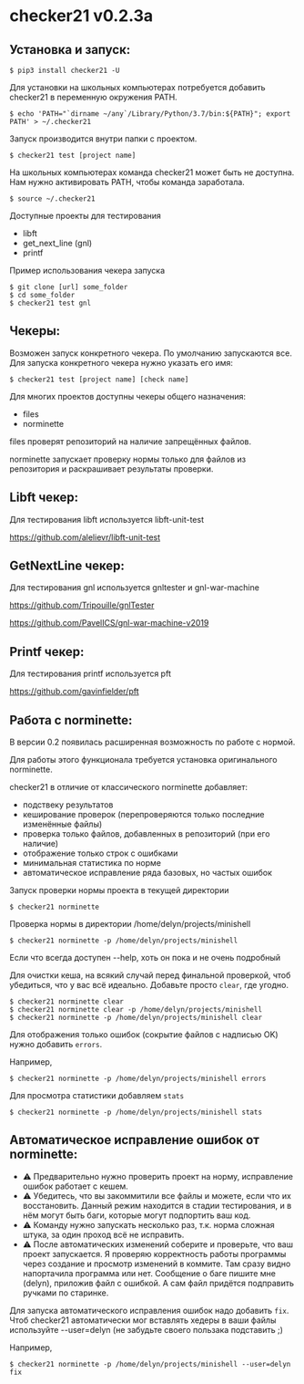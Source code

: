 # checker21 v0.2.3a

Установка и запуск:
----------------------------

    $ pip3 install checker21 -U
    
Для установки на школьных компьютерах потребуется добавить checker21 в переменную окружения PATH.
    
    $ echo 'PATH="`dirname ~/any`/Library/Python/3.7/bin:${PATH}"; export PATH' > ~/.checker21
  
    
Запуск производится внутри папки с проектом.

    $ checker21 test [project name]
    
На школьных компьютерах команда checker21 может быть не доступна.
Нам нужно активировать PATH, чтобы команда заработала.
   
    $ source ~/.checker21
  

Доступные проекты для тестирования

- libft
- get_next_line (gnl)
- printf

Пример использования чекера запуска

    $ git clone [url] some_folder
    $ cd some_folder
    $ checker21 test gnl

Чекеры:
----------------------------

Возможен запуск конкретного чекера. По умолчанию запускаются все.
Для запуска конкретного чекера нужно указать его имя:

    $ checker21 test [project name] [check name]

Для многих проектов доступны чекеры общего назначения:

- files
- norminette

files проверят репозиторий на наличие запрещённых файлов.

norminette запускает проверку нормы только для файлов из репозитория и
раскрашивает результаты проверки.

Libft чекер:
----------------------------

Для тестирования libft используется libft-unit-test

https://github.com/alelievr/libft-unit-test

GetNextLine чекер:
----------------------------

Для тестирования gnl используется gnltester и gnl-war-machine

https://github.com/Tripouille/gnlTester

https://github.com/PavelICS/gnl-war-machine-v2019

Printf чекер:
----------------------------
Для тестирования printf используется pft

https://github.com/gavinfielder/pft

Работа с norminette:
----------------------------
В версии 0.2 появилась расширенная возможность по работе с нормой.

Для работы этого функционала требуется установка оригинального norminette.

checker21 в отличие от классического norminette добавляет:
- подствеку результатов
- кеширование проверок (перепроверяются только последние изменённые файлы)
- проверка только файлов, добавленных в репозиторий (при его наличие)
- отображение только строк с ошибками
- минимальная статистика по норме
- автоматическое исправление ряда базовых, но частых ошибок

Запуск проверки нормы проекта в текущей директории


    $ checker21 norminette
    
Проверка нормы в директории /home/delyn/projects/minishell

    $ checker21 norminette -p /home/delyn/projects/minishell
    

Если что всегда доступен --help, хоть он пока и не очень подробный

Для очистки кеша, на всякий случай перед финальной проверкой, чтоб убедиться, что у вас всё идеально.
Добавьте просто `clear`, где угодно.

    $ checker21 norminette clear
    $ checker21 norminette clear -p /home/delyn/projects/minishell
    $ checker21 norminette -p /home/delyn/projects/minishell clear

Для отображения только ошибок (сокрытие файлов с надписью OK) нужно добавить `errors`.

Например,

    $ checker21 norminette -p /home/delyn/projects/minishell errors

Для просмотра статистики добавляем `stats`

    $ checker21 norminette -p /home/delyn/projects/minishell stats

Автоматическое исправление ошибок от norminette:
----------------------------------------------------

- ⚠ Предварительно нужно проверить проект на норму, исправление ошибок работает с кешем.
- ⚠ Убедитесь, что вы закоммитили все файлы и можете, если что их восстановить. Данный режим находится в стадии тестирования, и в нём могут быть баги, которые могут подпортить ваш код.
- ⚠ Команду нужно запускать несколько раз, т.к. норма сложная штука, за один проход всё не исправить.
- ⚠ После автоматических изменений соберите и проверьте, что ваш проект запускается.
Я проверяю корректность работы программы через создание и просмотр изменений в коммите.
Там сразу видно напортачила программа или нет. Сообщение о баге пишите мне (delyn), приложив файл с ошибкой.
А сам файл придётся подправить ручками по старинке. 

Для запуска автоматического исправления ошибок надо добавить `fix`.
Чтоб checker21 автоматически мог вставлять хедеры в ваши файлы
используйте --user=delyn (не забудьте своего пользака подставить ;)

Например,

    $ checker21 norminette -p /home/delyn/projects/minishell --user=delyn fix
